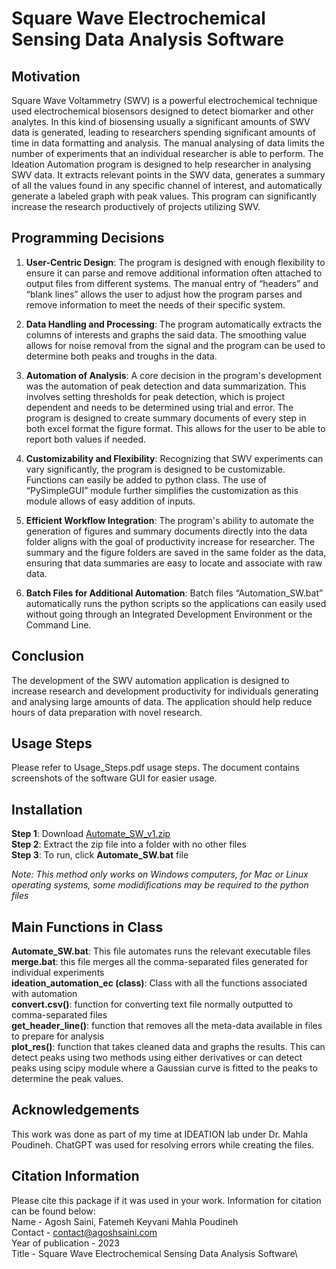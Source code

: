 # Square Wave Electrochemical Sensing Data Analysis Software
## Motivation

Square Wave Voltammetry (SWV) is a powerful electrochemical technique used electrochemical biosensors designed to detect biomarker and other analytes. In this kind of biosensing usually  a significant amounts of SWV data is generated, leading to researchers spending significant amounts of time in data formatting and analysis. The manual analysing of data limits the number of experiments that an individual researcher is able to perform. The Ideation Automation program is designed to help researcher in analysing SWV data. It extracts relevant points in the SWV data, generates a summary of all the values found in any specific channel of interest, and automatically generate a labeled graph with peak values. This program can significantly increase the research productively of projects utilizing SWV.

## Programming Decisions
1.	**User-Centric Design**: The program is designed with enough flexibility to ensure it can parse and remove additional information often attached to output files from different systems. The manual entry of “headers” and “blank lines” allows the user to adjust how the program parses and remove information to meet the needs of their specific system.

2.	**Data Handling and Processing**: The program automatically extracts the columns of interests and graphs the said data. The smoothing value allows for noise removal from the signal and the program can be used to determine both peaks and troughs in the data.

3.	**Automation of Analysis**: A core decision in the program's development was the automation of peak detection and data summarization. This involves setting thresholds for peak detection, which is project dependent and needs to be determined using trial and error. The program is designed to create summary documents of every step in both excel format the figure format. This allows for the user to be able to report both values if needed.

4.	**Customizability and Flexibility**: Recognizing that SWV experiments can vary significantly, the program is designed to be customizable. Functions can easily be added to python class. The use of “PySimpleGUI” module further simplifies the customization as this module allows of easy addition of inputs. 

5.	**Efficient Workflow Integration**: The program's ability to automate the generation of figures and summary documents directly into the data folder aligns with the goal of productivity increase for researcher. The summary and the figure folders are saved in the same folder as the data, ensuring that data summaries are easy to locate and associate with raw data. 

6.	**Batch Files for Additional Automation**: Batch files “Automation_SW.bat” automatically runs the python scripts so the applications can easily used without going through an Integrated Development Environment or the Command Line. 

## Conclusion

The development of the SWV automation application is designed to increase research and development productivity for individuals generating and analysing large amounts of data. The application should help reduce hours of data preparation with novel research.

## Usage Steps

Please refer to Usage_Steps.pdf usage steps. The document contains screenshots of the software GUI for easier usage. 

## Installation

**Step 1**: Download [Automate_SW_v1.zip](https://github.com/agosh-saini/Ideation_Automation/blob/master/Automate_SW_v1.zip) \
**Step 2**: Extract the zip file into a folder with no other files \
**Step 3**: To run, click **Automate_SW.bat** file 

*Note: This method only works on Windows computers, for Mac or Linux operating systems, some modidifications may be required to the python files*

## Main Functions in Class

**Automate_SW.bat**: This file automates runs the relevant executable files \
**merge.bat**: this file merges all the comma-separated files generated for individual experiments \
**ideation_automation_ec (class)**: Class with all the functions associated with automation \
**convert.csv()**: function for converting text file normally outputted to comma-separated files \
**get_header_line()**: function that removes all the meta-data available in files to prepare for analysis \
**plot_res()**: function that takes cleaned data and graphs the results. This can detect peaks using two methods using either derivatives or can detect peaks using scipy module where a Gaussian curve is fitted to the peaks to determine the peak values.

## Acknowledgements

This work was done as part of my time at IDEATION lab under Dr. Mahla Poudineh. ChatGPT was used for resolving errors while creating the files.

## Citation Information

Please cite this package if it was used in your work. Information for citation can be found below: \
Name - Agosh Saini, Fatemeh Keyvani Mahla Poudineh \
Contact - contact@agoshsaini.com \
Year of publication - 2023 \
Title - Square Wave Electrochemical Sensing Data Analysis Software\
